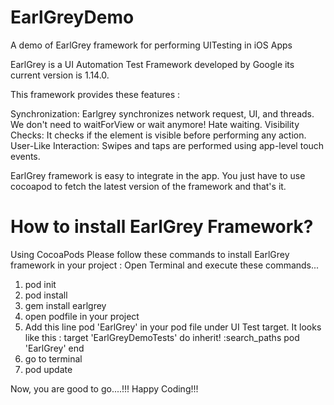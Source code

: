 # EarlGreyDemo
A demo of EarlGrey framework for performing UITesting in iOS Apps

EarlGrey is a UI Automation Test Framework developed by Google its current version is 1.14.0.

This framework provides these features :

Synchronization: Earlgrey synchronizes network request, UI, and threads. We don't need to waitForView or wait anymore! Hate waiting.
Visibility Checks: It checks if the element is visible before performing any action.
User-Like Interaction: Swipes and taps are performed using app-level touch events.

EarlGrey framework is easy to integrate in the app. You just have to use cocoapod to fetch the latest version of the framework and that's it. 

# How to install EarlGrey Framework?

Using CocoaPods
Please follow these commands to install EarlGrey framework in your project : 
Open Terminal and execute these commands...
1. pod init
2. pod install
3. gem install earlgrey
4. open podfile in your project
5. Add this line pod 'EarlGrey' in your pod file under UI Test target. It looks like this :
target 'EarlGreyDemoTests' do
    inherit! :search_paths
    pod 'EarlGrey'
  end
5. go to terminal
6. pod update

Now, you are good to go....!!!
Happy Coding!!!
